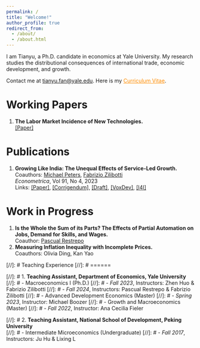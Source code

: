 ```yaml
---
permalink: /
title: "Welcome!"
author_profile: true
redirect_from: 
  - /about/
  - /about.html
---
```


I am Tianyu, a Ph.D. candidate in economics at Yale University. My research studies the distributional consequences of international trade, economic development, and growth.

Contact me at <span style="color: darkorange;">tianyu.fan@yale.edu</span>. Here is my <a href="/files/CV_FAN_Tianyu.pdf" style="color: darkorange;">Curriculum Vitae</a>.

Working Papers
======
1. **The Labor Market Incidence of New Technologies.**  
   [\[Paper\]](/files/FAN_technology_incidence.pdf)

Publications
======
1. **Growing Like India: The Unequal Effects of Service-Led Growth.**  
   Coauthors: [Michael Peters](https://mipeters.weebly.com), [Fabrizio Zilibotti](https://campuspress.yale.edu/zilibotti/)  
   *Econometrica*, Vol 91, No 4, 2023  
   Links: [\[Paper\]](/files/FPZ_UnequalGrowth.pdf), [\[Corrigendum\]](/files/FPZ_Corrigendum.pdf), [\[Draft\]](/files/FPZ_ECMA_final.pdf), [\[VoxDev\]](https://voxdev.org/topic/macroeconomics-growth/how-services-drive-growth-emerging-economies-evidence-india), [\[I4I\]](https://www.ideasforindia.in/topics/macroeconomics/india-s-service-led-economic-growth.html)

Work in Progress
======
1. **Is the Whole the Sum of its Parts? The Effects of Partial Automation on Jobs, Demand for Skills, and Wages.**  
   Coauthor: [Pascual Restrepo](https://campuspress.yale.edu/pascualrestrepo/)
2. **Measuring Inflation Inequality with Incomplete Prices.**  
   Coauthors: Olivia Ding, Kan Yao

[//]: # Teaching Experience
[//]: # ======

[//]: # 1. **Teaching Assistant, Department of Economics, Yale University**  
[//]: #    - Macroeconomics I (Ph.D.)
[//]: #      - *Fall 2023*, Instructors: Zhen Huo & Fabrizio Zilibotti
[//]: #      - *Fall 2024*, Instructors: Pascual Restrepo & Fabrizio Zilibotti
[//]: #    - Advanced Development Economics (Master)
[//]: #      - *Spring 2023*, Instructor: Michael Boozer
[//]: #    - Growth and Macroeconomics (Master)
[//]: #      - *Fall 2022*, Instructor: Ana Cecilia Fieler

[//]: # 2. **Teaching Assistant, National School of Development, Peking University**  
[//]: #    - Intermediate Microeconomics (Undergraduate)
[//]: #      - *Fall 2017*, Instructors: Ju Hu & Lixing L